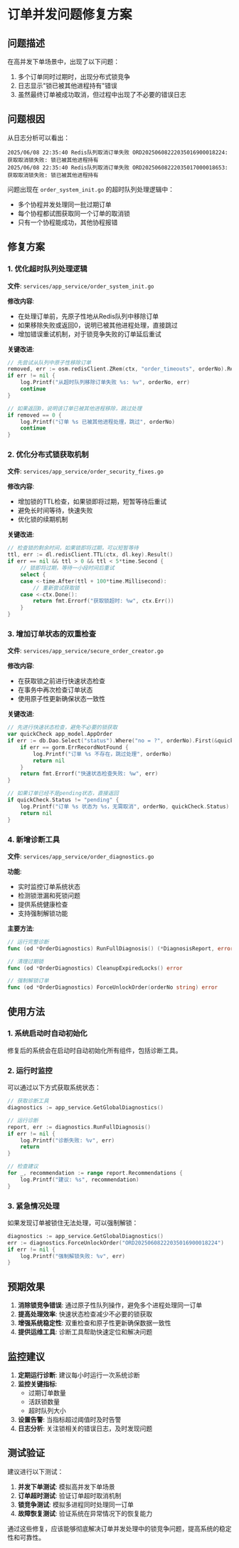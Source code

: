 # 订单并发问题修复方案

## 问题描述

在高并发下单场景中，出现了以下问题：
1. 多个订单同时过期时，出现分布式锁竞争
2. 日志显示"锁已被其他进程持有"错误
3. 虽然最终订单被成功取消，但过程中出现了不必要的错误日志

## 问题根因

从日志分析可以看出：
```
2025/06/08 22:35:40 Redis队列取消订单失败 ORD20250608222035016900018224: 获取取消锁失败: 锁已被其他进程持有
2025/06/08 22:35:40 Redis队列取消订单失败 ORD20250608222035017000018653: 获取取消锁失败: 锁已被其他进程持有
```

问题出现在 `order_system_init.go` 的超时队列处理逻辑中：
- 多个协程并发处理同一批过期订单
- 每个协程都试图获取同一个订单的取消锁
- 只有一个协程能成功，其他协程报错

## 修复方案

### 1. 优化超时队列处理逻辑

**文件**: `services/app_service/order_system_init.go`

**修改内容**:
- 在处理订单前，先原子性地从Redis队列中移除订单
- 如果移除失败或返回0，说明已被其他进程处理，直接跳过
- 增加错误重试机制，对于锁竞争失败的订单延后重试

**关键改进**:
```go
// 先尝试从队列中原子性移除订单
removed, err := osm.redisClient.ZRem(ctx, "order_timeouts", orderNo).Result()
if err != nil {
    log.Printf("从超时队列移除订单失败 %s: %v", orderNo, err)
    continue
}

// 如果返回0，说明该订单已被其他进程移除，跳过处理
if removed == 0 {
    log.Printf("订单 %s 已被其他进程处理，跳过", orderNo)
    continue
}
```

### 2. 优化分布式锁获取机制

**文件**: `services/app_service/order_security_fixes.go`

**修改内容**:
- 增加锁的TTL检查，如果锁即将过期，短暂等待后重试
- 避免长时间等待，快速失败
- 优化锁的续期机制

**关键改进**:
```go
// 检查锁的剩余时间，如果锁即将过期，可以短暂等待
ttl, err := dl.redisClient.TTL(ctx, dl.key).Result()
if err == nil && ttl > 0 && ttl < 5*time.Second {
    // 锁即将过期，等待一小段时间后重试
    select {
    case <-time.After(ttl + 100*time.Millisecond):
        // 重新尝试获取锁
    case <-ctx.Done():
        return fmt.Errorf("获取锁超时: %w", ctx.Err())
    }
}
```

### 3. 增加订单状态的双重检查

**文件**: `services/app_service/secure_order_creator.go`

**修改内容**:
- 在获取锁之前进行快速状态检查
- 在事务中再次检查订单状态
- 使用原子性更新确保状态一致性

**关键改进**:
```go
// 先进行快速状态检查，避免不必要的锁获取
var quickCheck app_model.AppOrder
if err := db.Dao.Select("status").Where("no = ?", orderNo).First(&quickCheck).Error; err != nil {
    if err == gorm.ErrRecordNotFound {
        log.Printf("订单 %s 不存在，跳过处理", orderNo)
        return nil
    }
    return fmt.Errorf("快速状态检查失败: %w", err)
}

// 如果订单已经不是pending状态，直接返回
if quickCheck.Status != "pending" {
    log.Printf("订单 %s 状态为 %s，无需取消", orderNo, quickCheck.Status)
    return nil
}
```

### 4. 新增诊断工具

**文件**: `services/app_service/order_diagnostics.go`

**功能**:
- 实时监控订单系统状态
- 检测锁泄漏和死锁问题
- 提供系统健康检查
- 支持强制解锁功能

**主要方法**:
```go
// 运行完整诊断
func (od *OrderDiagnostics) RunFullDiagnosis() (*DiagnosisReport, error)

// 清理过期锁
func (od *OrderDiagnostics) CleanupExpiredLocks() error

// 强制解锁订单
func (od *OrderDiagnostics) ForceUnlockOrder(orderNo string) error
```

## 使用方法

### 1. 系统启动时自动初始化

修复后的系统会在启动时自动初始化所有组件，包括诊断工具。

### 2. 运行时监控

可以通过以下方式获取系统状态：
```go
// 获取诊断工具
diagnostics := app_service.GetGlobalDiagnostics()

// 运行诊断
report, err := diagnostics.RunFullDiagnosis()
if err != nil {
    log.Printf("诊断失败: %v", err)
    return
}

// 检查建议
for _, recommendation := range report.Recommendations {
    log.Printf("建议: %s", recommendation)
}
```

### 3. 紧急情况处理

如果发现订单被锁住无法处理，可以强制解锁：
```go
diagnostics := app_service.GetGlobalDiagnostics()
err := diagnostics.ForceUnlockOrder("ORD20250608222035016900018224")
if err != nil {
    log.Printf("强制解锁失败: %v", err)
}
```

## 预期效果

1. **消除锁竞争错误**: 通过原子性队列操作，避免多个进程处理同一订单
2. **提高处理效率**: 快速状态检查减少不必要的锁获取
3. **增强系统稳定性**: 双重检查和原子性更新确保数据一致性
4. **提供运维工具**: 诊断工具帮助快速定位和解决问题

## 监控建议

1. **定期运行诊断**: 建议每小时运行一次系统诊断
2. **监控关键指标**: 
   - 过期订单数量
   - 活跃锁数量
   - 超时队列大小
3. **设置告警**: 当指标超过阈值时及时告警
4. **日志分析**: 关注锁相关的错误日志，及时发现问题

## 测试验证

建议进行以下测试：
1. **并发下单测试**: 模拟高并发下单场景
2. **订单超时测试**: 验证订单超时取消机制
3. **锁竞争测试**: 模拟多进程同时处理同一订单
4. **故障恢复测试**: 验证系统在异常情况下的恢复能力

通过这些修复，应该能够彻底解决订单并发处理中的锁竞争问题，提高系统的稳定性和可靠性。 